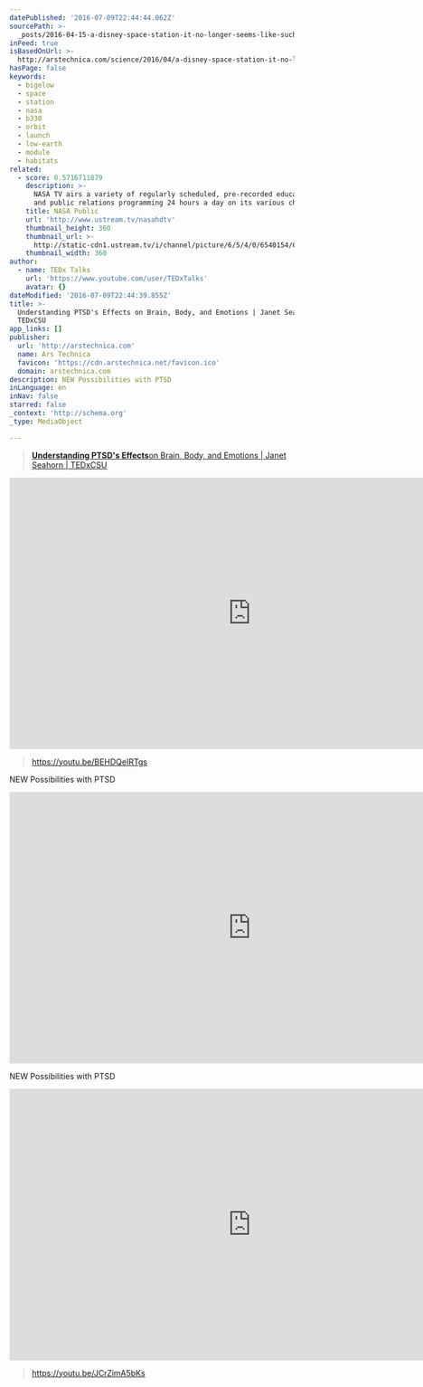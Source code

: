 ```yaml
---
datePublished: '2016-07-09T22:44:44.062Z'
sourcePath: >-
  _posts/2016-04-15-a-disney-space-station-it-no-longer-seems-like-such-a-goofy.md
inFeed: true
isBasedOnUrl: >-
  http://arstechnica.com/science/2016/04/a-disney-space-station-it-no-longer-seems-like-such-a-goofy-idea/
hasPage: false
keywords:
  - bigelow
  - space
  - station
  - nasa
  - b330
  - orbit
  - launch
  - low-earth
  - module
  - habitats
related:
  - score: 0.5716711879
    description: >-
      NASA TV airs a variety of regularly scheduled, pre-recorded educational
      and public relations programming 24 hours a day on its various channels.
    title: NASA Public
    url: 'http://www.ustream.tv/nasahdtv'
    thumbnail_height: 360
    thumbnail_url: >-
      http://static-cdn1.ustream.tv/i/channel/picture/6/5/4/0/6540154/6540154_nasatv_public_hr_1330361732,640x360,b:1.jpg
    thumbnail_width: 360
author:
  - name: TEDx Talks
    url: 'https://www.youtube.com/user/TEDxTalks'
    avatar: {}
dateModified: '2016-07-09T22:44:39.855Z'
title: >-
  Understanding PTSD's Effects on Brain, Body, and Emotions | Janet Seahorn |
  TEDxCSU
app_links: []
publisher:
  url: 'http://arstechnica.com'
  name: Ars Technica
  favicon: 'https://cdn.arstechnica.net/favicon.ico'
  domain: arstechnica.com
description: NEW Possibilities with PTSD
inLanguage: en
inNav: false
starred: false
_context: 'http://schema.org'
_type: MediaObject

---
```

> **[Understanding PTSD's Effects][0]**[on Brain, Body, and Emotions | Janet Seahorn | TEDxCSU][0]

<iframe src="https://cdn.embedly.com/widgets/media.html?src=https%3A%2F%2Fwww.youtube.com%2Fembed%2FBEHDQeIRTgs%3Ffeature%3Doembed&amp;url=http%3A%2F%2Fwww.youtube.com%2Fwatch%3Fv%3DBEHDQeIRTgs&amp;image=https%3A%2F%2Fi.ytimg.com%2Fvi%2FBEHDQeIRTgs%2Fhqdefault.jpg&amp;key=b7d04c9b404c499eba89ee7072e1c4f7&amp;type=text%2Fhtml&amp;schema=youtube" width="854" height="480" scrolling="no" frameborder="0" allowfullscreen="" style=""></iframe>

> https://youtu.be/BEHDQeIRTgs

NEW Possibilities with PTSD

<iframe src="https://cdn.embedly.com/widgets/media.html?src=https%3A%2F%2Fwww.youtube.com%2Fembed%2FORs3-tRokGU%3Ffeature%3Doembed&amp;url=http%3A%2F%2Fwww.youtube.com%2Fwatch%3Fv%3DORs3-tRokGU&amp;image=https%3A%2F%2Fi.ytimg.com%2Fvi%2FORs3-tRokGU%2Fhqdefault.jpg&amp;key=b7d04c9b404c499eba89ee7072e1c4f7&amp;type=text%2Fhtml&amp;schema=youtube" width="854" height="480" scrolling="no" frameborder="0" allowfullscreen="" style=""></iframe>

NEW Possibilities with PTSD

<iframe src="https://cdn.embedly.com/widgets/media.html?src=https%3A%2F%2Fwww.youtube.com%2Fembed%2FJCrZimA5bKs%3Ffeature%3Doembed&amp;url=http%3A%2F%2Fwww.youtube.com%2Fwatch%3Fv%3DJCrZimA5bKs&amp;image=https%3A%2F%2Fi.ytimg.com%2Fvi%2FJCrZimA5bKs%2Fhqdefault.jpg&amp;key=b7d04c9b404c499eba89ee7072e1c4f7&amp;type=text%2Fhtml&amp;schema=youtube" width="854" height="480" scrolling="no" frameborder="0" allowfullscreen="" style=""></iframe>

> https://youtu.be/JCrZimA5bKs



[0]: https://youtu.be/BEHDQeIRTgs